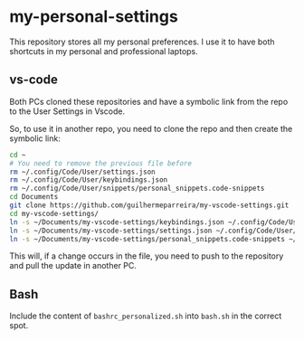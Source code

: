 # my-personal-settings

This repository stores all my personal preferences. I use it to have both shortcuts in my personal and professional laptops.

## vs-code

Both PCs cloned these repositories and have a symbolic link from the repo to the User Settings in Vscode.

So, to use it in another repo, you need to clone the repo and then create the symbolic link:

```bash
cd ~
# You need to remove the previous file before
rm ~/.config/Code/User/settings.json
rm ~/.config/Code/User/keybindings.json
rm ~/.config/Code/User/snippets/personal_snippets.code-snippets
cd Documents
git clone https://github.com/guilhermeparreira/my-vscode-settings.git
cd my-vscode-settings/
ln -s ~/Documents/my-vscode-settings/keybindings.json ~/.config/Code/User/keybindings.json
ln -s ~/Documents/my-vscode-settings/settings.json ~/.config/Code/User/settings.json
ln -s ~/Documents/my-vscode-settings/personal_snippets.code-snippets ~/.config/Code/User/snippets/personal_snippets.code-snippets
```

This will, if a change occurs in the file, you need to push to the repository and pull the update in another PC.

## Bash

Include the content of `bashrc_personalized.sh` into `bash.sh` in the correct spot.
